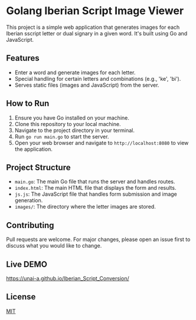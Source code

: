 # Golang Iberian Script Image Viewer

This project is a simple web application that generates images for each Iberian sscript letter or dual signary in a given word. It's built using Go and JavaScript.

## Features

- Enter a word and generate images for each letter.
- Special handling for certain letters and combinations (e.g., 'ke', 'bi').
- Serves static files (images and JavaScript) from the server.

## How to Run

1. Ensure you have Go installed on your machine.
2. Clone this repository to your local machine.
3. Navigate to the project directory in your terminal.
4. Run `go run main.go` to start the server.
5. Open your web browser and navigate to `http://localhost:8080` to view the application.

## Project Structure

- `main.go`: The main Go file that runs the server and handles routes.
- `index.html`: The main HTML file that displays the form and results.
- `js.js`: The JavaScript file that handles form submission and image generation.
- `images/`: The directory where the letter images are stored.

## Contributing

Pull requests are welcome. For major changes, please open an issue first to discuss what you would like to change.

## Live DEMO

https://unai-a.github.io/Iberian_Script_Conversion/

## License

[MIT](https://choosealicense.com/licenses/mit/)
